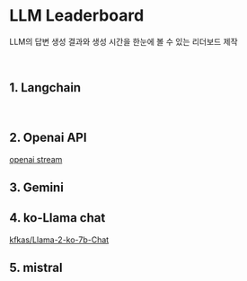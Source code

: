 # LLM Leaderboard

LLM의 답변 생성 결과와 생성 시간을 한눈에 볼 수 있는 리더보드 제작

<br/>

## 1. Langchain

<br/>

## 2. Openai API

[openai stream](https://github.com/openai/openai-cookbook/blob/main/examples/How_to_stream_completions.ipynb)

## 3. Gemini



## 4. ko-Llama chat

[kfkas/Llama-2-ko-7b-Chat](https://huggingface.co/kfkas/Llama-2-ko-7b-Chat)

## 5. mistral

